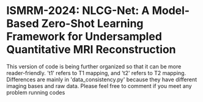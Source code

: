 # ISMRM-2024: NLCG-Net: A Model-Based Zero-Shot Learning Framework for Undersampled Quantitative MRI Reconstruction
This version of code is being further organized so that it can be more reader-friendly. 't1' refers to T1 mapping, and 't2' refers to T2 mapping. Differences are mainly in 'data_consistency.py' because they have different imaging bases and raw data. Please feel free to comment if you meet any problem running codes
